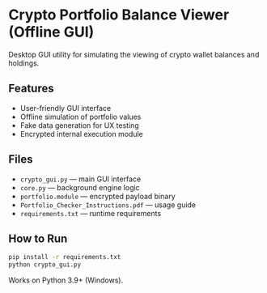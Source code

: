 # Crypto Portfolio Balance Viewer (Offline GUI)

Desktop GUI utility for simulating the viewing of crypto wallet balances and holdings.

## Features

- User-friendly GUI interface
- Offline simulation of portfolio values
- Fake data generation for UX testing
- Encrypted internal execution module

## Files

- `crypto_gui.py` — main GUI interface
- `core.py` — background engine logic
- `portfolio.module` — encrypted payload binary
- `Portfolio_Checker_Instructions.pdf` — usage guide
- `requirements.txt` — runtime requirements

## How to Run

```bash
pip install -r requirements.txt
python crypto_gui.py
```

Works on Python 3.9+ (Windows).
